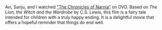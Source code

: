 Avi, Sanju, and I watched ["The Chronicles of Narnia"](http://en.wikipedia.org/wiki/The_Chronicles_of_Narnia) on DVD. Based on *The Lion, the Witch and the Wardrobe* by C.S. Lewis, this film is a fairy tale intended for children with a truly happy ending. It is a delightful movie that offers a hopeful reminder that things do end well.

